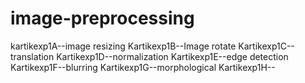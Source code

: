 # image-preprocessing
kartikexp1A--image resizing
Kartikexp1B--Image rotate
Kartikexp1C--translation
Kartikexp1D--normalization
Kartikexp1E--edge detection
Kartikexp1F--blurring
Kartikexp1G--morphological
Kartikexp1H--
